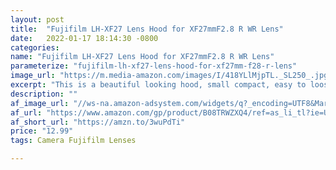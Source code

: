 ```yaml
---
layout: post
title:  "Fujifilm LH-XF27 Lens Hood for XF27mmF2.8 R WR Lens"
date:   2022-01-17 18:14:30 -0800
categories: 
name: "Fujifilm LH-XF27 Lens Hood for XF27mmF2.8 R WR Lens"
parameterize: "fujifilm-lh-xf27-lens-hood-for-xf27mm-f28-r-lens"
image_url: "https://m.media-amazon.com/images/I/418YLlMjpTL._SL250_.jpg"
excerpt: "This is a beautiful looking hood, small compact, easy to loose."
description: ""
af_image_url: "//ws-na.amazon-adsystem.com/widgets/q?_encoding=UTF8&MarketPlace=US&ASIN=B08TRWZXQ4&ServiceVersion=20070822&ID=AsinImage&WS=1&Format=_SL160_&tag=shouldbuy0b-20"
af_url: "https://www.amazon.com/gp/product/B08TRWZXQ4/ref=as_li_tl?ie=UTF8&camp=1789&creative=9325&creativeASIN=B08TRWZXQ4&linkCode=as2&tag=shouldbuy0b-20&linkId=79d19e73a5f84996c49b603c4e4e00aa"
af_short_url: "https://amzn.to/3wuPdTi"
price: "12.99"
tags: Camera Fujifilm Lenses

---
```

